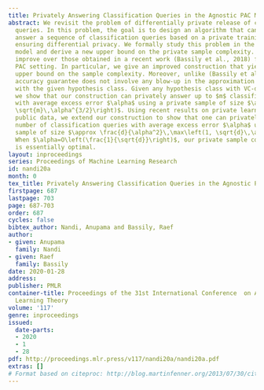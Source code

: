 ```yaml
---
title: Privately Answering Classification Queries in the Agnostic PAC Model
abstract: We revisit the problem of differentially private release of classification
  queries. In this problem, the goal is to design an algorithm that can accurately
  answer a sequence of classification queries based on a private training set while
  ensuring differential privacy. We formally study this problem in the agnostic PAC
  model and derive a new upper bound on the private sample complexity. Our results
  improve over those obtained in a recent work (Bassily et al., 2018) for the agnostic
  PAC setting. In particular, we give an improved construction that yields a tighter
  upper bound on the sample complexity. Moreover, unlike (Bassily et al., 2018), our
  accuracy guarantee does not involve any blow-up in the approximation error associated
  with the given hypothesis class. Given any hypothesis class with VC-dimension $d$,
  we show that our construction can privately answer up to $m$ classification queries
  with average excess error $\alpha$ using a private sample of size $\approx \frac{d}{\alpha^2}\,\max\left(1,
  \sqrt{m}\,\alpha^{3/2}\right)$. Using recent results on private learning with auxiliary
  public data, we extend our construction to show that one can privately answer any
  number of classification queries with average excess error $\alpha$ using a private
  sample of size $\approx \frac{d}{\alpha^2}\,\max\left(1, \sqrt{d}\,\alpha\right)$.
  When $\alpha=O\left(\frac{1}{\sqrt{d}}\right)$, our private sample complexity bound
  is essentially optimal.
layout: inproceedings
series: Proceedings of Machine Learning Research
id: nandi20a
month: 0
tex_title: Privately Answering Classification Queries in the Agnostic PAC Model
firstpage: 687
lastpage: 703
page: 687-703
order: 687
cycles: false
bibtex_author: Nandi, Anupama and Bassily, Raef
author:
- given: Anupama
  family: Nandi
- given: Raef
  family: Bassily
date: 2020-01-28
address: 
publisher: PMLR
container-title: Proceedings of the 31st International Conference  on Algorithmic
  Learning Theory
volume: '117'
genre: inproceedings
issued:
  date-parts:
  - 2020
  - 1
  - 28
pdf: http://proceedings.mlr.press/v117/nandi20a/nandi20a.pdf
extras: []
# Format based on citeproc: http://blog.martinfenner.org/2013/07/30/citeproc-yaml-for-bibliographies/
---
```

